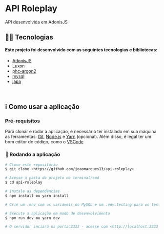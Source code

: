 # API Roleplay

<p align="left">API desenvolvida em AdonisJS</p>

## 👨‍💻 Tecnologias

#### Este projeto foi desenvolvido com as seguintes tecnologias e bibliotecas:

<!--ts-->

- [AdonisJS](https://adonisjs.com/)
- [Luxon](https://moment.github.io/luxon/#/)
- [phc-argon2](https://github.com/P-H-C/phc-winner-argon2)
- [mysql](https://github.com/mysqljs/mysql)
- [japa](https://github.com/thetutlage/japa)
<!--te-->

<br>

## ℹ️ Como usar a aplicação

### Pré-requisitos

Para clonar e rodar a aplicação, é necessário ter instalado em sua máquina as ferramentas:
[Git](https://git-scm.com), [Node.js](https://nodejs.org/en/) e [Yarn](https://yarnpkg.com/) (opcional).
Além disso, é legal ter um bom editor de código, como o [VSCode](https://code.visualstudio.com/)

### 🎲 Rodando a aplicação

```bash
# Clone este repositório
$ git clone <https://github.com/joaomarques13/api-roleplay>

# Acesse a pasta do projeto no terminal/cmd
$ cd api-roleplay

# Instale as dependências
$ npm install ou yarn install

# Crie um .env com as variáveis do MySQL e um .env.testing para os testes com o sqlite3

# Execute a aplicação em modo de desenvolvimento
$ npm run dev ou yarn dev

# O servidor inciará na porta:3333 - acesse com <http://localhost:3333 ou http://127.0.0.1:3333>
```
